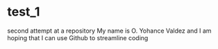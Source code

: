# test_1
second attempt at a repository
My name is O. Yohance Valdez and I am hoping that I can use Github to streamline coding
